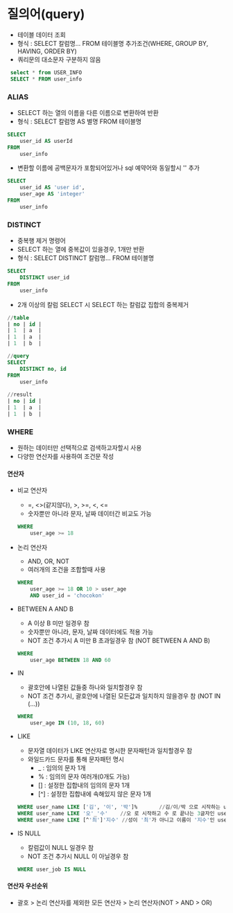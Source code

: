 # 질의어(query)
* 테이블 데이터 조회
* 형식 : SELECT 칼럼명... FROM 테이블명 추가조건(WHERE, GROUP BY, HAVING, ORDER BY)
* 쿼리문의 대소문자 구분하지 않음
```sql
 select * from USER_INFO
 SELECT * FROM user_info
```

### ALIAS
* SELECT 하는 열의 이름을 다른 이름으로 변환하여 반환
* 형식 : SELECT 칼럼명 AS 별명 FROM 테이블명
```sql
SELECT
	user_id AS userId
FROM
	user_info
```
* 변환할 이름에 공백문자가 포함되어있거나 sql 예약어와 동일할시 '' 추가
```sql
SELECT
	user_id AS 'user id',
	user_age AS 'integer'
FROM
	user_info
```

### DISTINCT
* 중복행 제거 명령어
* SELECT 하는 열에 중복값이 있을경우, 1개만 반환
* 형식 : SELECT DISTINCT 칼럼명... FROM 테이블명
```sql
SELECT 
	DISTINCT user_id
FROM
	user_info
```
* 2개 이상의 칼럼 SELECT 시 SELECT 하는 칼럼값 집합의 중복제거
```sql
//table
| no | id |
| 1  | a  |
| 1  | a  |
| 1  | b  |

//query
SELECT
	DISTINCT no, id
FROM
	user_info
	
//result
| no | id |
| 1  | a  |
| 1  | b  |
```

### WHERE
* 원하는 데이터만 선택적으로 검색하고자할시 사용
* 다양한 연산자를 사용하여 조건문 작성

#### 연산자
* 비교 연산자
	* =, <>(같지않다), >, >=, <, <=
	* 숫자뿐만 아니라 문자, 날짜 데이터간 비교도 가능
	```sql
	WHERE 
		user_age >= 18
	```

* 논리 연산자
	* AND, OR, NOT
	* 여러개의 조건을 조합할때 사용
	```sql
	WHERE
		user_age >= 18 OR 10 > user_age
		AND user_id = 'chocokon'
	```
	
* BETWEEN A AND B
	* A 이상 B 미만 일경우 참
	* 숫자뿐만 아니라, 문자, 날짜 데이터에도 적용 가능
	* NOT 조건 추가시 A 미만 B 초과일경우 참 (NOT BETWEEN A AND B)
	```sql
	WHERE
		user_age BETWEEN 18 AND 60
	````
* IN
	* 괄호안에 나열된 값들중 하나와 일치할경우 참
	* NOT 조건 추가시, 괄호안에 나열된 모든값과 일치하지 않을경우 참 (NOT IN (...))
	```sql
	WHERE
		user_age IN (10, 18, 60)
	```
* LIKE
	* 문자열 데이터가 LIKE 연산자로 명시한 문자패턴과 일치할경우 참
	* 와일드카드 문자를 통해 문자패턴 명시
		* _ : 임의의 문자 1개
		* % : 임의의 문자 여러개(0개도 가능)
		* [] : 설정한 집합내의 임의의 문자 1개
		* [^] : 설정한 집합내에 속해있지 않은 문자 1개
	```sql
	WHERE user_name LIKE ['김', '이', '박']%		//김/이/박 으로 시작하는 user_name
	WHERE user_name LIKE '오'_'수'	//오 로 시작하고 수 로 끝나는 3글자인 user_name
	WHERE user_name LIKE [^'최']'지수'	//성이 '최'가 아니고 이름이 '지수'인 user_name
	```
	
* IS NULL
	* 칼럼값이 NULL 일경우 참
	* NOT 조건 추가시 NULL 이 아닐경우 참
	```sql
	WHERE user_job IS NULL
	```	

#### 연산자 우선순위
* 괄호 > 논리 연산자를 제외한 모든 연산자 > 논리 연산자(NOT > AND > OR)
